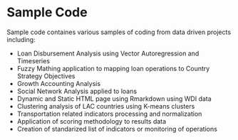 # Sample Code

Sample code containes various samples of coding from data driven projects including:

- Loan Disbursement Analysis using Vector Autoregression and Timeseries
- Fuzzy Mathing application to mapping loan operations to Country Strategy Objectives
- Growth Accounting Analysis
- Social Network Analysis applied to loans
- Dynamic and Static HTML page using Rmarkdown using WDI data
- Clustering analysis of LAC countries using K-means clusters
- Transportation related indicators processing and normalization
- Application of scoring methodology to results data
- Creation of standarized list of indicators or monitoring of operations


